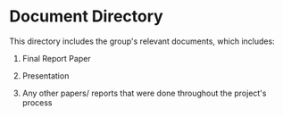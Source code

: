 # Document Directory

This directory includes the group's relevant documents, which includes:

1. Final Report Paper

2. Presentation

3. Any other papers/ reports that were done throughout the project's process